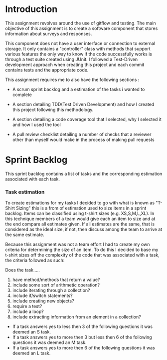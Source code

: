 # Introduction

This assignment revolves around the use of gitflow and testing. The main objective of this assignment is to create a software component that stores information about surveys and responses.

This component does not have a user interface or connection to external storage. It only contains a "controller" class with methods that support various features the only way to know if the code successfully works is through a test suite created using JUnit. I followed a Test-Driven development approach when creating this project and each commit contains tests and the appropriate code.

This assignment requires me to also have the following sections :

* A scrum sprint backlog and a estimation of the tasks i wanted to complete

* A section detailing TDD(Test Driven Development) and how I created this project following this methodology.

* A section detailing a code coverage tool that I selected, why I selected it and how I used the tool

* A pull review checklist detailing a number of checks that a reviewer other than myself would make in the process of making pull requests


# Sprint Backlog 

This sprint backlog contains a list of tasks and the corresponding estimation associated with each task.

### Task estimation

To create estimations for my tasks I decided to go with what is known as "T-Shirt Sizing" this is a from of estimation used to size items in a sprint backlog. Items can be classified using t-shirt sizes (e.g. XS,S,M,L,XL). In this technique members of a team  would give each an item to size and at the end compare all estimates given. If all estimates are the same, that is considered as the ideal size, if not, then discuss among the team to arrive at the same estimate.

Because this assignment was not a team effort I had to create my own criteria for determining the size of an item. To do this I decided to base my t-shirt sizes off the complexity of the code that was associated with a task, the criteria followed as such:

Does the task.....

1. have method/methods that return a value?
2. include some sort of arithmetic operation?
3. include iterating through a collection?
4. include if/switch statements?
5. include creating new objects?
6. require a test?
7. include a loop?
8. include extracting information from an element in a collection?


* If a task answers yes to less then 3 of the following questions it was deemed an S task.
* If a task answers yes to more then 3 but less then 6 of the following questions it was deemed an M task.
* If a task answers yes to more then 6 of the following questions it was deemed an L task.



